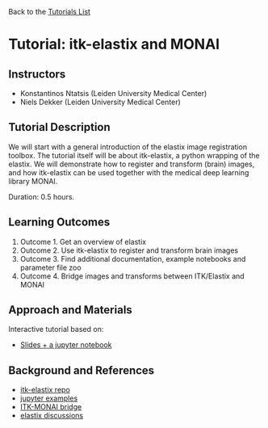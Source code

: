 Back to the [Tutorials List](../../README.md#tutorials-list)

# Tutorial: itk-elastix and MONAI

## Instructors

- Konstantinos Ntatsis (Leiden University Medical Center)
- Niels Dekker (Leiden University Medical Center)

## Tutorial Description

<!-- Add a short paragraph describing the tutorial and duration. Recommended
durations is 0.5 hours. -->

We will start with a general introduction of the elastix image registration toolbox.
The tutorial itself will be about itk-elastix, a python wrapping of the elastix. 
We will demonstrate how to register and transform (brain) images, and how itk-elastix can
be used together with the medical deep learning library MONAI.

Duration: 0.5 hours.

## Learning Outcomes

<!-- Describe here what you would like participants to learn by the end of the tutorial. -->

1. Outcome 1. Get an overview of elastix 
2. Outcome 2. Use itk-elastix to register and transform brain images
3. Outcome 3. Find additional documentation, example notebooks and parameter file zoo 
4. Outcome 4. Bridge images and transforms between ITK/Elastix and MONAI

## Approach and Materials

<!-- Describe here how the tutorial will be taught, e.g. slides, Jupyter
notebooks, and provide links to any materials. -->
Interactive tutorial based on:
- [Slides + a jupyter notebook](https://github.com/ntatsisk/GetYourBrainTogether2023-ITKElastix-demo)

## Background and References

<!-- Provide links to related publications and software repositories here. -->
- [itk-elastix repo](https://github.com/InsightSoftwareConsortium/ITKElastix)
- [jupyter examples](https://github.com/InsightSoftwareConsortium/ITKElastix/tree/main/examples)
- [ITK-MONAI bridge](https://docs.monai.io/en/latest/data.html#module-monai.data.itk_torch_bridge)
- [elastix discussions](https://github.com/SuperElastix/elastix/discussions)
